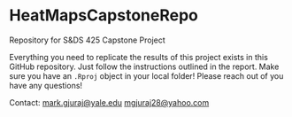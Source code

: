 # HeatMapsCapstoneRepo
Repository for S&amp;DS 425 Capstone Project

Everything you need to replicate the results of this project exists in this GitHub repository. Just follow the instructions outlined in the report. Make sure you have an `.Rproj` object in your local folder! Please reach out of you have any questions!

Contact:
mark.gjuraj@yale.edu
mgjuraj28@yahoo.com
